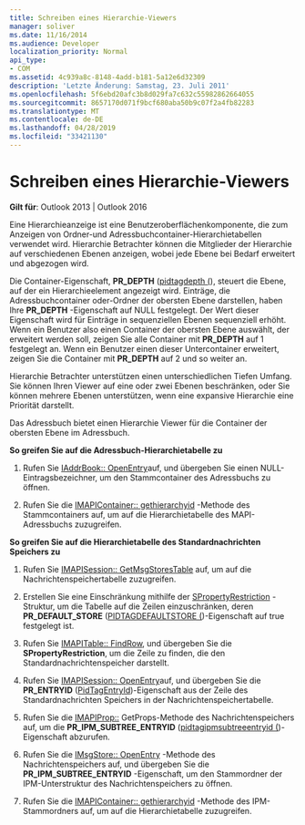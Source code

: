 ```yaml
---
title: Schreiben eines Hierarchie-Viewers
manager: soliver
ms.date: 11/16/2014
ms.audience: Developer
localization_priority: Normal
api_type:
- COM
ms.assetid: 4c939a8c-8148-4add-b181-5a12e6d32309
description: 'Letzte Änderung: Samstag, 23. Juli 2011'
ms.openlocfilehash: 5f6ebd20afc3b8d029fa7c632c55982862664055
ms.sourcegitcommit: 8657170d071f9bcf680aba50b9c07f2a4fb82283
ms.translationtype: MT
ms.contentlocale: de-DE
ms.lasthandoff: 04/28/2019
ms.locfileid: "33421130"
---
```

# <a name="writing-a-hierarchy-viewer"></a>Schreiben eines Hierarchie-Viewers

  
  
**Gilt für**: Outlook 2013 | Outlook 2016 
  
Eine Hierarchieanzeige ist eine Benutzeroberflächenkomponente, die zum Anzeigen von Ordner-und Adressbuchcontainer-Hierarchietabellen verwendet wird. Hierarchie Betrachter können die Mitglieder der Hierarchie auf verschiedenen Ebenen anzeigen, wobei jede Ebene bei Bedarf erweitert und abgezogen wird.
  
Die Container-Eigenschaft, **PR_DEPTH** ([pidtagdepth (](pidtagdepth-canonical-property.md)), steuert die Ebene, auf der ein Hierarchieelement angezeigt wird. Einträge, die Adressbuchcontainer oder-Ordner der obersten Ebene darstellen, haben Ihre **PR_DEPTH** -Eigenschaft auf NULL festgelegt. Der Wert dieser Eigenschaft wird für Einträge in sequenziellen Ebenen sequenziell erhöht. Wenn ein Benutzer also einen Container der obersten Ebene auswählt, der erweitert werden soll, zeigen Sie alle Container mit **PR_DEPTH** auf 1 festgelegt an. Wenn ein Benutzer einen dieser Untercontainer erweitert, zeigen Sie die Container mit **PR_DEPTH** auf 2 und so weiter an. 
  
Hierarchie Betrachter unterstützen einen unterschiedlichen Tiefen Umfang. Sie können Ihren Viewer auf eine oder zwei Ebenen beschränken, oder Sie können mehrere Ebenen unterstützen, wenn eine expansive Hierarchie eine Priorität darstellt. 
  
Das Adressbuch bietet einen Hierarchie Viewer für die Container der obersten Ebene im Adressbuch. 
  
 **So greifen Sie auf die Adressbuch-Hierarchietabelle zu**
  
1. Rufen Sie [IAddrBook:: OpenEntry](iaddrbook-openentry.md)auf, und übergeben Sie einen NULL-Eintragsbezeichner, um den Stammcontainer des Adressbuchs zu öffnen.
    
2. Rufen Sie die [IMAPIContainer:: gethierarchyid](imapicontainer-gethierarchytable.md) -Methode des Stammcontainers auf, um auf die Hierarchietabelle des MAPI-Adressbuchs zuzugreifen. 
    
 **So greifen Sie auf die Hierarchietabelle des Standardnachrichten Speichers zu**
  
1. Rufen Sie [IMAPISession:: GetMsgStoresTable](imapisession-getmsgstorestable.md) auf, um auf die Nachrichtenspeichertabelle zuzugreifen. 
    
2. Erstellen Sie eine Einschränkung mithilfe der [SPropertyRestriction](spropertyrestriction.md) -Struktur, um die Tabelle auf die Zeilen einzuschränken, deren **PR_DEFAULT_STORE** ([PIDTAGDEFAULTSTORE (](pidtagdefaultstore-canonical-property.md))-Eigenschaft auf true festgelegt ist. 
    
3. Rufen Sie [IMAPITable:: FindRow](imapitable-findrow.md), und übergeben Sie die **SPropertyRestriction**, um die Zeile zu finden, die den Standardnachrichtenspeicher darstellt. 
    
4. Rufen Sie [IMAPISession:: OpenEntry](imapisession-openentry.md)auf, und übergeben Sie die **PR_ENTRYID** ([PidTagEntryId](pidtagentryid-canonical-property.md))-Eigenschaft aus der Zeile des Standardnachrichten Speichers in der Nachrichtenspeichertabelle.
    
5. Rufen Sie die [IMAPIProp::](imapiprop-getprops.md) GetProps-Methode des Nachrichtenspeichers auf, um die **PR_IPM_SUBTREE_ENTRYID** ([pidtagipmsubtreeentryid (](pidtagipmsubtreeentryid-canonical-property.md))-Eigenschaft abzurufen.
    
6. Rufen Sie die [IMsgStore:: OpenEntry](imsgstore-openentry.md) -Methode des Nachrichtenspeichers auf, und übergeben Sie die **PR_IPM_SUBTREE_ENTRYID** -Eigenschaft, um den Stammordner der IPM-Unterstruktur des Nachrichtenspeichers zu öffnen. 
    
7. Rufen Sie die [IMAPIContainer:: gethierarchyid](imapicontainer-gethierarchytable.md) -Methode des IPM-Stammordners auf, um auf die Hierarchietabelle zuzugreifen. 
    

